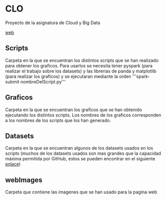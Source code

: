 # CLO
Proyecto de la asignatura de Cloud y Big Data

[web](https://tiberiuss.github.io/CLO/)
## Scripts
Carpeta en la que se encuentran los distintos scripts que se han realizado para obtener los graficos. Para usarlos se necesita tener pyspark (para realizar el trabajo sobre los datasets) y las librerias de panda y matplotlib (para realizar los graficos) y se ejecutaran mediante la orden '''spark-submit nombreDelScript.py'''
## Graficos
Carpeta en la que se encuentran los graficos que se han obtenido ejecutando los distintos scripts. Los nombres de los graficos corresponden a los nombres de los scripts que los han generado.
## Datasets
Carpeta en la que se encuentran algunos de los datasets usados en los scripts (muchos de los datasets usados son mas grandes que la capacidad máxima permitida por GitHub, estos se pueden encontrar en el siguiente [enlace](https://github.com/GoogleCloudPlatform/covid-19-open-data))
## webImages
Carpeta que contiene las imagenes que se han usado para la pagina web
